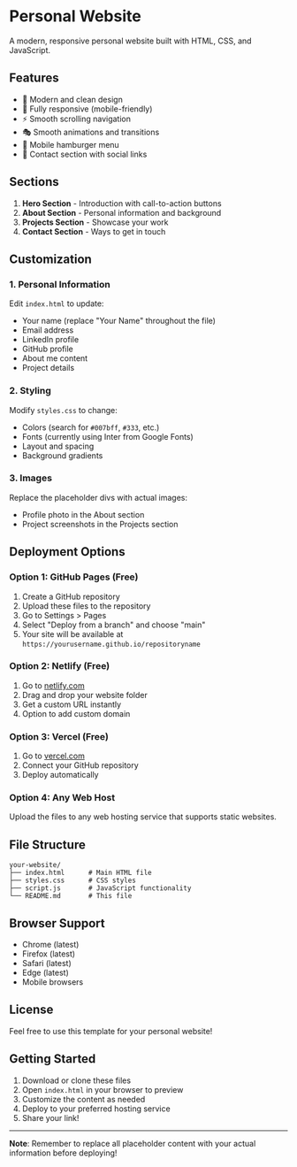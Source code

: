 # Personal Website

A modern, responsive personal website built with HTML, CSS, and JavaScript.

## Features

- 🎨 Modern and clean design
- 📱 Fully responsive (mobile-friendly)
- ⚡ Smooth scrolling navigation
- 🎭 Smooth animations and transitions
- 🍔 Mobile hamburger menu
- 📧 Contact section with social links

## Sections

1. **Hero Section** - Introduction with call-to-action buttons
2. **About Section** - Personal information and background
3. **Projects Section** - Showcase your work
4. **Contact Section** - Ways to get in touch

## Customization

### 1. Personal Information
Edit `index.html` to update:
- Your name (replace "Your Name" throughout the file)
- Email address
- LinkedIn profile
- GitHub profile
- About me content
- Project details

### 2. Styling
Modify `styles.css` to change:
- Colors (search for `#007bff`, `#333`, etc.)
- Fonts (currently using Inter from Google Fonts)
- Layout and spacing
- Background gradients

### 3. Images
Replace the placeholder divs with actual images:
- Profile photo in the About section
- Project screenshots in the Projects section

## Deployment Options

### Option 1: GitHub Pages (Free)
1. Create a GitHub repository
2. Upload these files to the repository
3. Go to Settings > Pages
4. Select "Deploy from a branch" and choose "main"
5. Your site will be available at `https://yourusername.github.io/repositoryname`

### Option 2: Netlify (Free)
1. Go to [netlify.com](https://netlify.com)
2. Drag and drop your website folder
3. Get a custom URL instantly
4. Option to add custom domain

### Option 3: Vercel (Free)
1. Go to [vercel.com](https://vercel.com)
2. Connect your GitHub repository
3. Deploy automatically

### Option 4: Any Web Host
Upload the files to any web hosting service that supports static websites.

## File Structure

```
your-website/
├── index.html      # Main HTML file
├── styles.css      # CSS styles
├── script.js       # JavaScript functionality
└── README.md       # This file
```

## Browser Support

- Chrome (latest)
- Firefox (latest)
- Safari (latest)
- Edge (latest)
- Mobile browsers

## License

Feel free to use this template for your personal website!

## Getting Started

1. Download or clone these files
2. Open `index.html` in your browser to preview
3. Customize the content as needed
4. Deploy to your preferred hosting service
5. Share your link!

---

**Note**: Remember to replace all placeholder content with your actual information before deploying! 